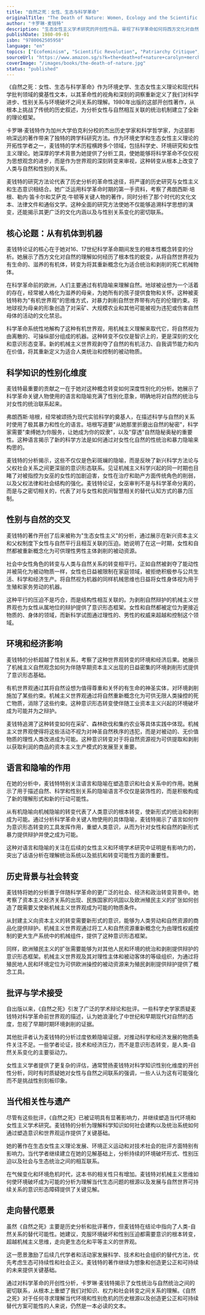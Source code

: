 ```yaml
---
title: "自然之死：女性、生态与科学革命"
originalTitle: "The Death of Nature: Women, Ecology and the Scientific Revolution"
author: "卡罗琳·麦钱特"
description: "生态女性主义学术研究的开创性作品，审视了科学革命如何将西方文化对自然的理解从一个有生命的、滋养的有机体转变为一个死亡的、可被剥削的机械物体。麦钱特揭示了女性统治与自然统治之间的密切联系。"
publishDate: 1980-09-01
isbn: "9780062505958"
language: "en"
topics: ["Ecofeminism", "Scientific Revolution", "Patriarchy Critique", "Capitalism Critique", "Cultural Critique", "Feminist Literary Criticism"]
sourceUrl: "https://www.amazon.sg/s?k=the+death+of+nature+carolyn+merchant&tag=inkrupt-22"
coverImage: "/images/books/the-death-of-nature.jpg"
status: "published"
---
```


《自然之死：女性、生态与科学革命》作为环境史学、生态女性主义理论和现代科学批判领域的奠基性文本，以其革命性的视角和深刻的洞察重新定义了我们对科学进步、性别关系与环境破坏之间关系的理解。1980年出版的这部开创性著作，从根本上挑战了传统的历史叙述，为分析女性与自然相互关联的统治机制建立了全新的理论框架。

卡罗琳·麦钱特作为加州大学伯克利分校的杰出历史学家和科学哲学家，为这部影响深远的著作带来了独特的跨学科研究方法。作为环境史学和生态女性主义理论的开拓性学者之一，麦钱特的学术历程横跨多个领域，包括科学史、环境研究和女性主义理论。她深厚的学术背景为她提供了分析工具，使她能够将科学革命不仅仅视为思想观念的进步，而是作为世界观的深刻转变来审视，这种转变从根本上改变了人类与自然和性别的关系。

麦钱特的研究方法论代表了历史分析的革命性途径，将严谨的历史研究与女性主义和生态意识相结合。她广泛运用科学革命时期的第一手资料，考察了弗朗西斯·培根、勒内·笛卡尔和艾萨克·牛顿等关键人物的著作，同时分析了那个时代的文化文本、法律文件和通俗文学。这种全面的研究方法使她不仅能够追溯科学思想的演变，还能揭示其更广泛的文化内涵以及与性别关系变化的密切联系。

## 核心论题：从有机体到机器

麦钱特论证的核心在于她对16、17世纪科学革命期间发生的根本性概念转变的分析。她展示了西方文化对自然的理解如何经历了根本性的蜕变，从将自然世界视为有生命的、滋养的有机体，转变为将其重新概念化为适合统治和剥削的死亡机械物体。

在科学革命前的欧洲，人们主要通过有机隐喻来理解自然。地球被设想为一个活着的存在，经常被人格化为滋养的母亲，为她所有的孩子提供食物和关怀。这种被麦钱特称为"有机世界观"的思维方式，对暴力剥削自然世界带有内在的伦理约束。将地球视为母亲的形象创造了对采矿、大规模农业和其他可能被视为违犯或伤害自然母体的活动的文化禁忌。

科学革命系统性地解构了这种有机世界观，用机械主义理解来取代它，将自然视为由离散的、可操纵部分组成的机器。这种转变不仅仅是智识上的，更是深刻的文化和意识形态变革。新的机械主义世界观剥夺了自然的有机活力、自我调节能力和内在价值，将其重新定义为适合人类统治和控制的被动物质。

## 科学知识的性别化维度

麦钱特最重要的贡献之一在于她对这种概念转变如何深度性别化的分析。她展示了科学革命关键人物使用的语言和隐喻充满了性别化意象，明确地将对自然的统治与对女性的统治联系起来。

弗朗西斯·培根，经常被颂扬为现代实验科学的奠基人，在描述科学与自然的关系时使用了极其暴力和性化的语言。培根写道要"从她那里折磨出自然的秘密"，科学家需要"束缚她为你服务，让她成为你的奴隶"，以及"穿透"自然隐秘奥秘的重要性。这种语言揭示了新的科学方法是如何通过对女性化自然的性统治和暴力隐喻来构思的。

麦钱特的分析揭示，这些不仅仅是色彩斑斓的隐喻，而是反映了新兴科学方法论与父权社会关系之间更深层的意识形态联系。见证机械主义科学兴起的同一时期也目睹了对被指控为女巫的女性的加剧迫害，女性在治疗和助产方面传统角色的削弱，以及父权法律和社会结构的强化。麦钱特论证，女巫审判不是与科学革命分离的，而是与之密切相关的，代表了对与女性和民间智慧相关的替代认知方式的暴力压制。

## 性别与自然的交叉

麦钱特的著作开创了后来被称为"生态女性主义"的分析，通过展示在新兴资本主义和父权制度下女性与自然平行且相互关联的压迫。她说明了在这一时期，女性和自然都被重新概念化为可供理性男性主体剥削的被动资源。

社会中女性角色的转变与人类与自然关系的转变相平行。正如自然被剥夺了能动性并被简化为被动物质一样，女性也日益被限制在家庭领域，被拒绝积极参与公共生活、科学和经济生产。将自然视为机器的同样机械思维也日益将女性身体视为用于生殖和家务劳动的机器。

这种平行的压迫不是巧合，而是结构性相互关联的。为剥削自然辩护的机械主义世界观也为女性从属地位的辩护提供了意识形态框架。女性和自然都被定位为更接近物质的、身体的领域，而新科学试图通过理性的、男性的权威来超越和控制这个领域。

## 环境和经济影响

麦钱特的分析超越了性别关系，考察了这种世界观转变的环境和经济后果。她展示了机械主义自然观念如何为伴随早期资本主义出现的日益密集的环境剥削形式提供了意识形态基础。

有机世界观通过其将自然设想为值得尊重和关怀的有生命的神圣实体，对环境剥削施加了某些约束。机械主义世界观通过将自然重新概念化为可供无限人类操控的死亡物质，消除了这些约束。这种意识形态转变使伴随工业资本主义兴起的环境破坏成为可能并为之辩护。

麦钱特追溯了这种转变如何在采矿、森林砍伐和集约农业等具体实践中体现。机械主义世界观使得将这些活动不视为对神圣自然秩序的违犯，而是对被动的、无价值物质的理性人类改进成为可能。这种意识转变对于将自然资源视为可供提取和剥削以获取利润的商品的资本主义生产模式的发展至关重要。

## 语言和隐喻的作用

在她的分析中，麦钱特特别关注语言和隐喻在塑造意识和社会关系中的作用。她展示了用于描述自然、科学和性别关系的隐喻语言不仅仅是装饰性的，而是积极构成了新的理解形式和新的行动可能性。

从有机隐喻向机械隐喻的转变代表了人类意识的根本转变，使新形式的统治和剥削成为可能。通过分析科学革命关键人物使用的具体隐喻，麦钱特揭示了语言如何作为意识形态转变的工具发挥作用，重塑人类意识，从而为针对女性和自然的新形式暴力提供辩护并使之成为可能。

这种对语言和隐喻的关注在后续的女性主义和环境学术研究中证明是有影响力的，突出了话语分析在理解统治系统以及抵抗和转变可能性方面的重要性。

## 历史背景与社会转变

麦钱特将她的分析置于伴随科学革命的更广泛的社会、经济和政治转变背景中。她考察了资本主义经济关系的出现、民族国家的巩固以及欧洲殖民主义的扩张如何创造了既需要又使新机械主义世界观成为可能的物质条件。

从封建主义向资本主义的转变需要新形式的意识，能够为人类劳动和自然资源的商品化提供辩护。机械主义世界观通过将工人和自然资源重新概念化为由理性权威控制的更大生产系统中的机械组件，提供了这种意识形态框架。

同样，欧洲殖民主义的扩张需要能够为对其他人民和环境的统治和剥削提供辩护的意识形态框架。机械主义世界观及其对理性主体和被动客体的等级组织，为通过将殖民地人民和环境定位为可供欧洲操控的被动资源来为殖民剥削提供辩护提供了概念工具。

## 批评与学术接受

自出版以来，《自然之死》引发了广泛的学术辩论和批评。一些科学史学家质疑麦钱特对科学革命前世界观的描述，认为她浪漫化了中世纪和早期现代对自然的态度，忽视了早期时期环境剥削的证据。

其他批评者认为麦钱特的分析过度依赖隐喻证据，对推动科学和经济发展的物质条件关注不足。一些学者论证，技术和经济压力，而不是意识形态转变，是人类-自然关系变化的主要驱动力。

女性主义学者提供了更复杂的评估，通常赞扬麦钱特对科学知识性别化维度的开创性分析，同时有时质疑她对女性与自然之间联系的强调，一些人认为这有可能强化而不是挑战性别刻板印象。

## 当代相关性与遗产

尽管有这些批评，《自然之死》已被证明具有显著影响力，并继续塑造当代环境和女性主义学术研究。麦钱特的分析为理解科学知识如何社会建构以及统治系统如何通过塑造意识和世界观运作提供了关键基础。

她的著作在生态女性主义理论发展、环境正义运动和对技术社会的批评方面特别有影响力。当代学者继续建立在她的见解基础上，分析持续的环境破坏形式、性别压迫以及社会与生态统治之间的相互联系。

在气候变化和环境危机时代，这本书的相关性只有增加。麦钱特对机械主义思维如何使环境破坏成为可能的分析为理解当代生态问题的根源以及发展与自然世界可持续关系的意识形态障碍提供了关键见解。

## 走向替代愿景

虽然《自然之死》主要是历史分析和批评著作，但麦钱特在结论中指向了人类-自然关系的替代可能性。她建议，克服环境破坏和性别压迫都需要意识的根本转变，超越机械主义思维，走向更生态化和平等主义的世界观。

这一愿景激励了后续几代学者和活动家发展科学、技术和社会组织的替代方法，优先考虑生态可持续性和社会正义。麦钱特的著作继续为想象和创造更公正和可持续的未来提供关键基础。

通过对科学革命的开创性分析，卡罗琳·麦钱特揭示了女性统治与自然统治之间的密切联系，从根本上重塑了我们对知识、权力和社会转变之间关系的理解。《自然之死》对于任何寻求理解当代环境和性别危机的历史根源以及创造更公正和可持续替代方案可能性的人来说，仍然是一本必读的文本。